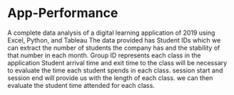 # App-Performance
A complete data analysis of a digital learning application of 2019 using Excel, Python, and Tableau
The data provided has Student IDs which we can extract the number of students the company has and the stability of that number in each month.
Group ID represents each class in the application
Student arrival time and exit time to the class will be necessary to evaluate the time each student spends in each class.
session start and session end will provide us with the length of each class. we can then evaluate the student time attended for each class.
